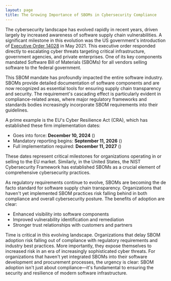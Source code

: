 ```yaml
---
layout: page
title: The Growing Importance of SBOMs in Cybersecurity Compliance
---
```


The cybersecurity landscape has evolved rapidly in recent years, driven largely by increased awareness of software supply chain vulnerabilities. A significant milestone in this evolution was the US government's introduction of [Executive Order 14028](https://www.federalregister.gov/documents/2021/05/17/2021-10460/improving-the-nations-cybersecurity) in May 2021. This executive order responded directly to escalating cyber threats targeting critical infrastructure, government agencies, and private enterprises. One of its key components mandated Software Bill of Materials (SBOMs) for all vendors selling software to the federal government.

This SBOM mandate has profoundly impacted the entire software industry. SBOMs provide detailed documentation of software components and are now recognized as essential tools for ensuring supply chain transparency and security. The requirement's cascading effect is particularly evident in compliance-related areas, where major regulatory frameworks and standards bodies increasingly incorporate SBOM requirements into their guidelines.

A prime example is the EU's Cyber Resilience Act (CRA), which has established these firm implementation dates:

- Goes into force: **December 10, 2024** (<span id="force-countdown" class="font-bold"></span>)
- Mandatory reporting begins: **September 11, 2026** (<span id="reporting-countdown" class="font-bold"></span>)
- Full implementation required: **December 11, 2027** (<span id="implementation-countdown" class="font-bold"></span>)

<script>
    function formatCountdown(targetDate) {
        const now = new Date();
        const target = new Date(targetDate);

        let months = (target.getFullYear() - now.getFullYear()) * 12;
        months += target.getMonth() - now.getMonth();

        // Calculate days left if in the same month
        const daysLeft = Math.ceil((target - now) / (1000 * 60 * 60 * 24));

        // Adjust for day of month
        if (target.getDate() < now.getDate()) {
            months--;
        }

        const years = Math.floor(months / 12);
        const remainingMonths = months % 12;

        if (months < 0) {
            return 'Deadline passed';
        } else if (years === 0 && remainingMonths === 0) {
            return `${daysLeft} days away`;
        } else if (years === 0) {
            return `${remainingMonths} months away`;
        } else if (remainingMonths === 0) {
            return `${years} years away`;
        } else {
            return `${years} years, ${remainingMonths} months away`;
        }
    }

    function updateCountdowns() {
        const dates = {
            'force': 'December 10, 2024',
            'reporting': 'September 11, 2026',
            'implementation': 'December 11, 2027'
        };

        for (const [key, date] of Object.entries(dates)) {
            const element = document.getElementById(`${key}-countdown`);
            if (element) {
                element.innerHTML = formatCountdown(date);
            }
        }
    }

    // Update immediately and then every day
    updateCountdowns();
    setInterval(updateCountdowns, 1000 * 60 * 60 * 24);
</script>

These dates represent critical milestones for organizations operating in or selling to the EU market. Similarly, in the United States, the NIST Cybersecurity Framework has established SBOMs as a crucial element of comprehensive cybersecurity practices.

As regulatory requirements continue to evolve, SBOMs are becoming the de facto standard for software supply chain transparency. Organizations that haven't yet implemented SBOM practices risk falling behind in both compliance and overall cybersecurity posture. The benefits of adoption are clear:

- Enhanced visibility into software components
- Improved vulnerability identification and remediation
- Stronger trust relationships with customers and partners

Time is critical in this evolving landscape. Organizations that delay SBOM adoption risk falling out of compliance with regulatory requirements and industry best practices. More importantly, they expose themselves to increased risk in an era of increasingly sophisticated cyber threats. For organizations that haven't yet integrated SBOMs into their software development and procurement processes, the urgency is clear: SBOM adoption isn't just about compliance—it's fundamental to ensuring the security and resilience of modern software infrastructure.
